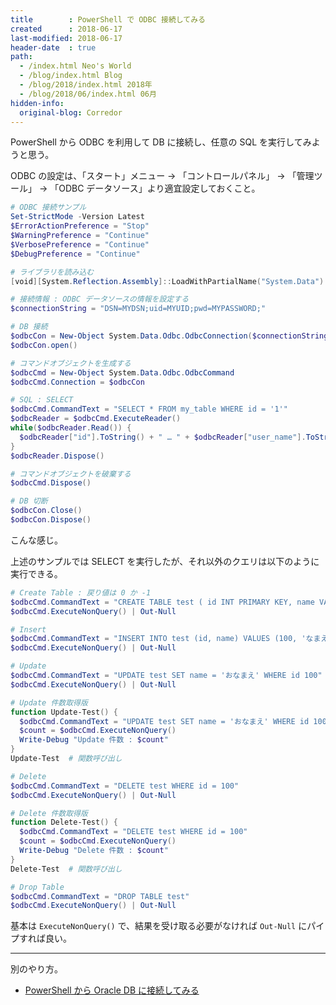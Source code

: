 ```yaml
---
title        : PowerShell で ODBC 接続してみる
created      : 2018-06-17
last-modified: 2018-06-17
header-date  : true
path:
  - /index.html Neo's World
  - /blog/index.html Blog
  - /blog/2018/index.html 2018年
  - /blog/2018/06/index.html 06月
hidden-info:
  original-blog: Corredor
---
```


PowerShell から ODBC を利用して DB に接続し、任意の SQL を実行してみようと思う。

ODBC の設定は、「スタート」メニュー → 「コントロールパネル」 → 「管理ツール」 → 「ODBC データソース」より適宜設定しておくこと。

```powershell
# ODBC 接続サンプル
Set-StrictMode -Version Latest
$ErrorActionPreference = "Stop"
$WarningPreference = "Continue"
$VerbosePreference = "Continue"
$DebugPreference = "Continue"

# ライブラリを読み込む
[void][System.Reflection.Assembly]::LoadWithPartialName("System.Data")

# 接続情報 : ODBC データソースの情報を設定する
$connectionString = "DSN=MYDSN;uid=MYUID;pwd=MYPASSWORD;"

# DB 接続
$odbcCon = New-Object System.Data.Odbc.OdbcConnection($connectionString)
$odbcCon.open()

# コマンドオブジェクトを生成する
$odbcCmd = New-Object System.Data.Odbc.OdbcCommand
$odbcCmd.Connection = $odbcCon

# SQL : SELECT
$odbcCmd.CommandText = "SELECT * FROM my_table WHERE id = '1'"
$odbcReader = $odbcCmd.ExecuteReader()
while($odbcReader.Read()) {
  $odbcReader["id"].ToString() + " … " + $odbcReader["user_name"].ToString()
}
$odbcReader.Dispose()

# コマンドオブジェクトを破棄する
$odbcCmd.Dispose()

# DB 切断
$odbcCon.Close()
$odbcCon.Dispose()
```

こんな感じ。

上述のサンプルでは SELECT を実行したが、それ以外のクエリは以下のように実行できる。

```powershell
# Create Table : 戻り値は 0 か -1
$odbcCmd.CommandText = "CREATE TABLE test ( id INT PRIMARY KEY, name VARCHAR(255) )"
$odbcCmd.ExecuteNonQuery() | Out-Null

# Insert
$odbcCmd.CommandText = "INSERT INTO test (id, name) VALUES (100, 'なまえ')"
$odbcCmd.ExecuteNonQuery() | Out-Null

# Update
$odbcCmd.CommandText = "UPDATE test SET name = 'おなまえ' WHERE id 100"
$odbcCmd.ExecuteNonQuery() | Out-Null

# Update 件数取得版
function Update-Test() {
  $odbcCmd.CommandText = "UPDATE test SET name = 'おなまえ' WHERE id 100"
  $count = $odbcCmd.ExecuteNonQuery()
  Write-Debug "Update 件数 : $count"
}
Update-Test  # 関数呼び出し

# Delete
$odbcCmd.CommandText = "DELETE test WHERE id = 100"
$odbcCmd.ExecuteNonQuery() | Out-Null

# Delete 件数取得版
function Delete-Test() {
  $odbcCmd.CommandText = "DELETE test WHERE id = 100"
  $count = $odbcCmd.ExecuteNonQuery()
  Write-Debug "Delete 件数 : $count"
}
Delete-Test  # 関数呼び出し

# Drop Table
$odbcCmd.CommandText = "DROP TABLE test"
$odbcCmd.ExecuteNonQuery() | Out-Null
```

基本は `ExecuteNonQuery()` で、結果を受け取る必要がなければ `Out-Null` にパイプすれば良い。

-----

別のやり方。

- [PowerShell から Oracle DB に接続してみる](/blog/2018/06/25-01.html)
